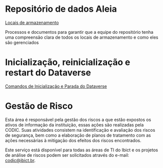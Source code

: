 # Repositório de dados Aleia

<a href="/documentos/LocalArmazenamento.md">Locais de armazenamento</a>

Processos e documentos para garantir que a equipe do repositório tenha uma compreensão clara de todos os locais de armazenamento e como eles são gerenciados

# Inicialização, reinicialização e restart do Dataverse

<a href="/documentos/InicializarDataverse.md">Comandos de Inicialização e Parada do Dataverse</a>

# Gestão de Risco

Esta área é responsável pela gestão dos riscos a que estão expostos os ativos de informação da instituição, essas ações são realizadas pela CODIC. Suas atividades consistem na identificação e avaliação dos riscos de segurança, bem como a elaboração de planos de tratamento com as ações necessárias à mitigação dos efeitos dos riscos encontrados.

Este serviço está disponível para todas as áreas de TI do Ibict e os projetos de análise de riscos podem ser solicitados através do e-mail: codic@ibict.br.
